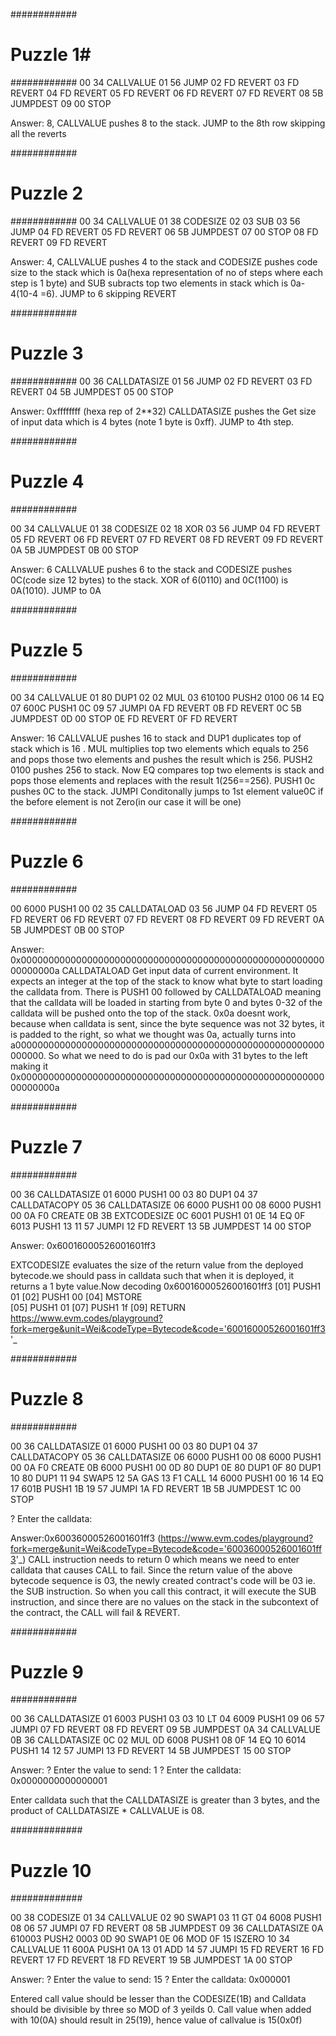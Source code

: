 ############
# Puzzle 1#
############
00      34      CALLVALUE
01      56      JUMP
02      FD      REVERT
03      FD      REVERT
04      FD      REVERT
05      FD      REVERT
06      FD      REVERT
07      FD      REVERT
08      5B      JUMPDEST
09      00      STOP

Answer: 
8, CALLVALUE pushes 8 to the stack. JUMP to the 8th row skipping all the reverts


############
# Puzzle 2 #
############
00      34      CALLVALUE
01      38      CODESIZE
02      03      SUB
03      56      JUMP
04      FD      REVERT
05      FD      REVERT
06      5B      JUMPDEST
07      00      STOP
08      FD      REVERT
09      FD      REVERT

Answer:
4, CALLVALUE pushes 4 to the stack and CODESIZE pushes code size to the stack which is 0a(hexa representation of no of steps where each step is  1 byte) and SUB subracts top two elements in stack which is 0a-4(10-4 =6). JUMP to 6 skipping REVERT

############
# Puzzle 3 #
############
00      36      CALLDATASIZE
01      56      JUMP
02      FD      REVERT
03      FD      REVERT
04      5B      JUMPDEST
05      00      STOP

Answer:
0xffffffff (hexa rep of 2**32)
CALLDATASIZE pushes the Get size of input data which is 4 bytes (note 1 byte is 0xff). JUMP to 4th step.


############
# Puzzle 4 #
############

00      34      CALLVALUE
01      38      CODESIZE
02      18      XOR
03      56      JUMP
04      FD      REVERT
05      FD      REVERT
06      FD      REVERT
07      FD      REVERT
08      FD      REVERT
09      FD      REVERT
0A      5B      JUMPDEST
0B      00      STOP


Answer:
6
CALLVALUE pushes 6 to the stack and CODESIZE pushes 0C(code size 12 bytes) to the stack. XOR of 6(0110) and 0C(1100) is 0A(1010). JUMP to 0A


############
# Puzzle 5 #
############

00      34          CALLVALUE
01      80          DUP1
02      02          MUL
03      610100      PUSH2 0100
06      14          EQ
07      600C        PUSH1 0C
09      57          JUMPI
0A      FD          REVERT
0B      FD          REVERT
0C      5B          JUMPDEST
0D      00          STOP
0E      FD          REVERT
0F      FD          REVERT

Answer:
16
CALLVALUE pushes 16 to stack and DUP1 duplicates top of stack which is 16 . MUL multiplies top two elements which equals to 256 and pops those two elements and pushes the result which is 256. PUSH2 0100 pushes 256 to stack. Now EQ compares top two elements is stack and pops those elements and replaces with the result 1(256==256). PUSH1 0c pushes 0C to the stack. JUMPI Conditonally jumps to 1st element value0C if the before element is not Zero(in our case it will be one)

############
# Puzzle 6 #
############

00      6000      PUSH1 00
02      35        CALLDATALOAD
03      56        JUMP
04      FD        REVERT
05      FD        REVERT
06      FD        REVERT
07      FD        REVERT
08      FD        REVERT
09      FD        REVERT
0A      5B        JUMPDEST
0B      00        STOP

Answer:
0x000000000000000000000000000000000000000000000000000000000000000a
CALLDATALOAD Get input data of current environment. It expects an integer at the top of the stack to know what byte to start loading the calldata from. There is PUSH1 00 followed by CALLDATALOAD meaning that the calldata will be loaded in starting from byte 0 and bytes 0-32 of the calldata will be pushed onto the top of the stack. 0x0a doesnt work, because when calldata is sent, since the byte sequence was not 32 bytes, it is padded to the right, so what we thought was 0a, actually turns into a00000000000000000000000000000000000000000000000000000000000000. So what we need to do is pad our 0x0a with 31 bytes to the left making it 0x000000000000000000000000000000000000000000000000000000000000000a

############
# Puzzle 7 #
############

00      36        CALLDATASIZE
01      6000      PUSH1 00
03      80        DUP1
04      37        CALLDATACOPY
05      36        CALLDATASIZE
06      6000      PUSH1 00
08      6000      PUSH1 00
0A      F0        CREATE
0B      3B        EXTCODESIZE
0C      6001      PUSH1 01
0E      14        EQ
0F      6013      PUSH1 13
11      57        JUMPI
12      FD        REVERT
13      5B        JUMPDEST
14      00        STOP

Answer:
0x60016000526001601ff3

EXTCODESIZE evaluates the size of the return value from the deployed bytecode.we should pass in calldata such that when it is deployed, it returns a 1 byte value.Now decoding 0x60016000526001601ff3
[01] 	PUSH1	01
[02]	PUSH1	00
[04]	MSTORE	
[05]	PUSH1	01
[07]	PUSH1	1f
[09]	RETURN	
https://www.evm.codes/playground?fork=merge&unit=Wei&codeType=Bytecode&code='60016000526001601ff3'_


############
# Puzzle 8 #
############

00      36        CALLDATASIZE
01      6000      PUSH1 00
03      80        DUP1
04      37        CALLDATACOPY
05      36        CALLDATASIZE
06      6000      PUSH1 00
08      6000      PUSH1 00
0A      F0        CREATE
0B      6000      PUSH1 00
0D      80        DUP1
0E      80        DUP1
0F      80        DUP1
10      80        DUP1
11      94        SWAP5
12      5A        GAS
13      F1        CALL
14      6000      PUSH1 00
16      14        EQ
17      601B      PUSH1 1B
19      57        JUMPI
1A      FD        REVERT
1B      5B        JUMPDEST
1C      00        STOP

? Enter the calldata: 

Answer:0x60036000526001601ff3 (https://www.evm.codes/playground?fork=merge&unit=Wei&codeType=Bytecode&code='60036000526001601ff3'_)
CALL instruction needs to return 0 which means we need to enter calldata that causes CALL to fail. Since the return value of the above bytecode sequence is 03, the newly created contract's code will be 03 ie. the SUB instruction. So when you call this contract, it will execute the SUB instruction, and since there are no values on the stack in the subcontext of the contract, the CALL will fail & REVERT.

############
# Puzzle 9 #
############

00      36        CALLDATASIZE
01      6003      PUSH1 03
03      10        LT
04      6009      PUSH1 09
06      57        JUMPI
07      FD        REVERT
08      FD        REVERT
09      5B        JUMPDEST
0A      34        CALLVALUE
0B      36        CALLDATASIZE
0C      02        MUL
0D      6008      PUSH1 08
0F      14        EQ
10      6014      PUSH1 14
12      57        JUMPI
13      FD        REVERT
14      5B        JUMPDEST
15      00        STOP

Answer:
? Enter the value to send: 1
? Enter the calldata: 0x0000000000000001

Enter calldata such that the CALLDATASIZE is greater than 3 bytes, and the product of CALLDATASIZE * CALLVALUE is 08.

#############
# Puzzle 10 #
#############

00      38          CODESIZE
01      34          CALLVALUE
02      90          SWAP1
03      11          GT
04      6008        PUSH1 08
06      57          JUMPI
07      FD          REVERT
08      5B          JUMPDEST
09      36          CALLDATASIZE
0A      610003      PUSH2 0003
0D      90          SWAP1
0E      06          MOD
0F      15          ISZERO
10      34          CALLVALUE
11      600A        PUSH1 0A
13      01          ADD
14      57          JUMPI
15      FD          REVERT
16      FD          REVERT
17      FD          REVERT
18      FD          REVERT
19      5B          JUMPDEST
1A      00          STOP

Answer:
? Enter the value to send: 15
? Enter the calldata: 0x000001

Entered call value should be lesser than the CODESIZE(1B) and Calldata should be divisible by three so MOD of 3 yeilds 0. Call value when added with 10(0A) should result in 25(19), hence value of callvalue is 15(0x0f)

